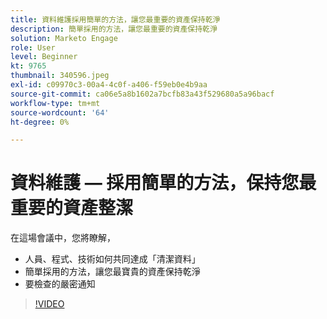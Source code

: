 ```yaml
---
title: 資料維護採用簡單的方法，讓您最重要的資產保持乾淨
description: 簡單採用的方法，讓您最重要的資產保持乾淨
solution: Marketo Engage
role: User
level: Beginner
kt: 9765
thumbnail: 340596.jpeg
exl-id: c09970c3-00a4-4c0f-a406-f59eb0e4b9aa
source-git-commit: ca06e5a8b1602a7bcfb83a43f529680a5a96bacf
workflow-type: tm+mt
source-wordcount: '64'
ht-degree: 0%

---
```


# 資料維護 — 採用簡單的方法，保持您最重要的資產整潔

在這場會議中，您將瞭解，

* 人員、程式、技術如何共同達成「清潔資料」
* 簡單採用的方法，讓您最寶貴的資產保持乾淨
* 要檢查的嚴密通知

>[!VIDEO](https://video.tv.adobe.com/v/340596/?quality=12&learn=on)
